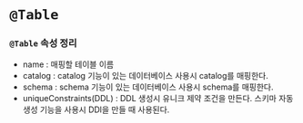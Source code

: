 `@Table`
======

### `@Table` 속성 정리
* name : 매핑할 테이블 이름
* catalog : catalog 기능이 있는 데이터베이스 사용시 catalog를 매핑한다.
* schema :  schema 기능이 있는 데이터베이스 사용시 schema를 매핑한다.
* uniqueConstraints(DDL) : DDL 생성시 유니크 제약 조건을 만든다. 스키마 자동생성 기능을 사용시 DDl을 만들 때 사용된다.




